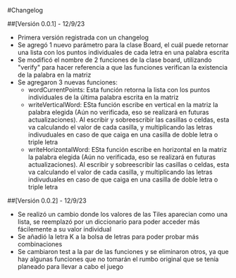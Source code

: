 #Changelog

##[Versión 0.0.1] - 12/9/23

- Primera versión registrada con un changelog
- Se agregó 1 nuevo parámetro para la clase Board, el cuál puede retornar una lista con los puntos individuales de cada letra en una palabra escrita
- Se modificó el nombre de 2 funciones de la clase board, utilizando "verify" para hacer referencia a que las funciones verifican la existencia de la palabra en la matriz
- Se agregaron 3 nuevas funciones:
    - wordCurrentPoints: Esta función retorna la lista con los puntos individuales de la última palabra escrita en la matriz
    - writeVerticalWord: ESta función escribe en vertical en la matriz la palabra elegida (Aún no verificada, eso se realizará en futuras actualizaciones). Al escribir y sobreescribir las casillas o celdas, esta va calculando el valor de cada casilla, y multiplicando las letras indivuduales en caso de que caiga en una casilla de doble letra o triple letra
    - writeHorizontalWord: ESta función escribe en horizontal en la matriz la palabra elegida (Aún no verificada, eso se realizará en futuras actualizaciones). Al escribir y sobreescribir las casillas o celdas, esta va calculando el valor de cada casilla, y multiplicando las letras indivuduales en caso de que caiga en una casilla de doble letra o triple letra

##[Versión 0.0.2] - 12/9/23

- Se realizó un cambio donde los valores de las Tiles aparecian como una lista, se reemplazó por un diccionario para poder acceder más fácilemente a su valor individual
- Se añadió la letra K a la bolsa de letras para poder probar más combinaciones
- Se cambiaron test a la par de las funciones y se eliminaron otros, ya que hay algunas funciones que no tomarán el rumbo original que se tenía planeado para llevar a cabo el juego
